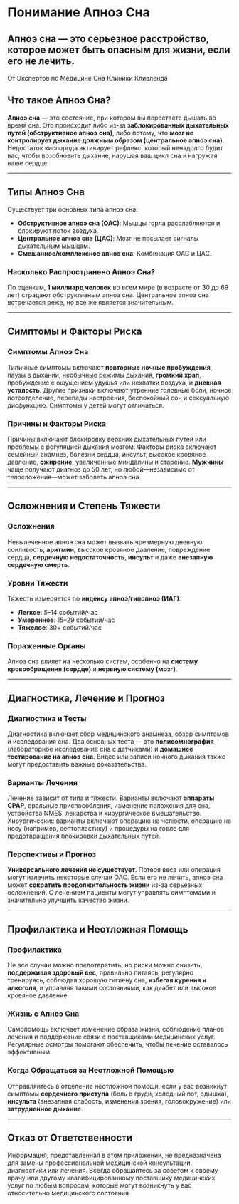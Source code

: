 # Понимание Апноэ Сна

## Апноэ сна — это серьезное расстройство, которое может быть опасным для жизни, если его не лечить.

От Экспертов по Медицине Сна Клиники Кливленда

## Что такое Апноэ Сна?

**Апноэ сна** — это состояние, при котором вы перестаете дышать во время сна. Это происходит либо из-за **заблокированных дыхательных путей (обструктивное апноэ сна)**, либо потому, что **мозг не контролирует дыхание должным образом (центральное апноэ сна)**. Недостаток кислорода активирует рефлекс, который ненадолго будит вас, чтобы возобновить дыхание, нарушая ваш цикл сна и нагружая ваше сердце.

---

## Типы Апноэ Сна

Существует три основных типа апноэ сна:

- **Обструктивное апноэ сна (ОАС)**: Мышцы горла расслабляются и блокируют поток воздуха.
- **Центральное апноэ сна (ЦАС)**: Мозг не посылает сигналы дыхательным мышцам.
- **Смешанное/комплексное апноэ сна**: Комбинация ОАС и ЦАС.

### Насколько Распространено Апноэ Сна?

По оценкам, **1 миллиард человек** во всем мире (в возрасте от 30 до 69 лет) страдают обструктивным апноэ сна. Центральное апноэ сна встречается реже, но все же является значительным.

---

## Симптомы и Факторы Риска

### Симптомы Апноэ Сна

Типичные симптомы включают **повторные ночные пробуждения**, паузы в дыхании, необычные режимы дыхания, **громкий храп**, пробуждение с ощущением удушья или нехватки воздуха, и **дневная усталость**. Другие признаки включают утренние головные боли, ночное потоотделение, перепады настроения, беспокойный сон и сексуальную дисфункцию. Симптомы у детей могут отличаться.

### Причины и Факторы Риска

Причины включают блокировку верхних дыхательных путей или проблемы с регуляцией дыхания мозгом. Факторы риска включают семейный анамнез, болезни сердца, инсульт, высокое кровяное давление, **ожирение**, увеличенные миндалины и старение. **Мужчины** чаще получают диагноз до 50 лет, но любой—независимо от телосложения—может заболеть апноэ сна.

---

## Осложнения и Степень Тяжести

### Осложнения

Невылеченное апноэ сна может вызвать чрезмерную дневную сонливость, **аритмии**, высокое кровяное давление, повреждение сердца, **сердечную недостаточность**, **инсульт** и даже **внезапную сердечную смерть**.

### Уровни Тяжести

Тяжесть измеряется по **индексу апноэ/гипопноэ (ИАГ)**:

- **Легкое**: 5–14 событий/час
- **Умеренное**: 15–29 событий/час
- **Тяжелое**: 30+ событий/час

### Пораженные Органы

Апноэ сна влияет на несколько систем, особенно на **систему кровообращения (сердце)** и **нервную систему (мозг)**.

---

## Диагностика, Лечение и Прогноз

### Диагностика и Тесты

Диагностика включает сбор медицинского анамнеза, обзор симптомов и исследования сна. Два основных теста — это **полисомнография** (лабораторное исследование сна с датчиками) и **домашнее тестирование на апноэ сна**. Видео или записи ночного дыхания также могут предоставить важные доказательства.

### Варианты Лечения

Лечение зависит от типа и тяжести. Варианты включают **аппараты CPAP**, оральные приспособления, изменение положения для сна, устройства NMES, лекарства и хирургическое вмешательство. Хирургические варианты включают операцию на челюсти, операцию на носу (например, септопластику) и процедуры на горле для предотвращения блокировки дыхательных путей.

### Перспективы и Прогноз

**Универсального лечения не существует**. Потеря веса или операция могут излечить некоторые случаи ОАС. Если его не лечить, апноэ сна может **сократить продолжительность жизни** из-за серьезных осложнений. С лечением пациенты могут управлять симптомами и значительно улучшить качество жизни.

---

## Профилактика и Неотложная Помощь

### Профилактика

Не все случаи можно предотвратить, но риски можно снизить, **поддерживая здоровый вес**, правильно питаясь, регулярно тренируясь, соблюдая хорошую гигиену сна, **избегая курения и алкоголя**, и управляя такими состояниями, как диабет или высокое кровяное давление.

### Жизнь с Апноэ Сна

Самопомощь включает изменение образа жизни, соблюдение планов лечения и поддержание связи с поставщиками медицинских услуг. Регулярные осмотры помогают обеспечить, чтобы лечение оставалось эффективным.

### Когда Обращаться за Неотложной Помощью

Отправляйтесь в отделение неотложной помощи, если у вас возникнут симптомы **сердечного приступа** (боль в груди, холодный пот, одышка), **инсульта** (внезапная слабость, изменения зрения, головокружение) или **затрудненное дыхание**.

---

## Отказ от Ответственности

Информация, представленная в этом приложении, не предназначена для замены профессиональной медицинской консультации, диагностики или лечения. Всегда обращайтесь за советом к своему врачу или другому квалифицированному поставщику медицинских услуг по любым вопросам, которые могут возникнуть у вас относительно медицинского состояния.